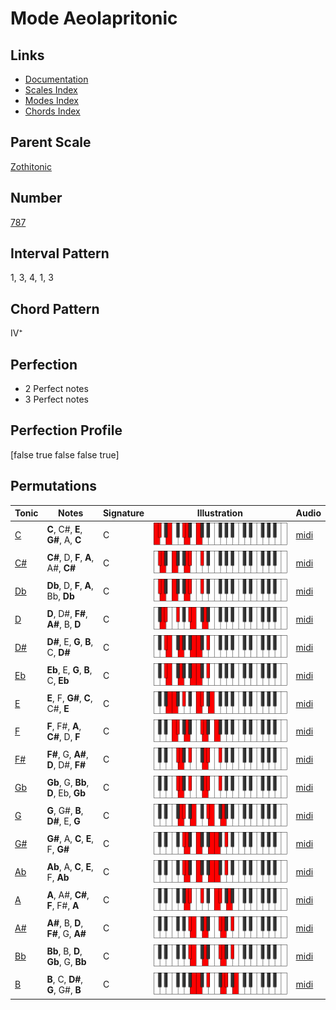 # Mode Aeolapritonic

## Links

- [Documentation](index.md)
- [Scales Index](Scales.md)
- [Modes Index](Modes.md)
- [Chords Index](Chords.md)

## Parent Scale

[Zothitonic](ScaleZothitonic.md)

## Number

[787](https://ianring.com/musictheory/scales/787)

## Interval Pattern

1, 3, 4, 1, 3

## Chord Pattern

IV⁺

## Perfection

- 2 Perfect notes
- 3 Perfect notes

## Perfection Profile

[false true false false true]

## Permutations

| Tonic | Notes | Signature | Illustration | Audio |
|-------|-------|-----------|--------------|-------|
| [C](ModeCNaturalAeolapritonic.md) | **C**, C#, **E**, **G#**, A, **C** | C | ![CNaturalAeolapritonic](ModeCNaturalAeolapritonic.png) | [midi](https://github.com/edipermadi/music/blob/main/docs/ModeCNaturalAeolapritonic.mid?raw=true) |
| [C#](ModeCSharpAeolapritonic.md) | **C#**, D, **F**, **A**, A#, **C#** | C | ![CSharpAeolapritonic](ModeCSharpAeolapritonic.png) | [midi](https://github.com/edipermadi/music/blob/main/docs/ModeCSharpAeolapritonic.mid?raw=true) |
| [Db](ModeDFlatAeolapritonic.md) | **Db**, D, **F**, **A**, Bb, **Db** | C | ![DFlatAeolapritonic](ModeDFlatAeolapritonic.png) | [midi](https://github.com/edipermadi/music/blob/main/docs/ModeDFlatAeolapritonic.mid?raw=true) |
| [D](ModeDNaturalAeolapritonic.md) | **D**, D#, **F#**, **A#**, B, **D** | C | ![DNaturalAeolapritonic](ModeDNaturalAeolapritonic.png) | [midi](https://github.com/edipermadi/music/blob/main/docs/ModeDNaturalAeolapritonic.mid?raw=true) |
| [D#](ModeDSharpAeolapritonic.md) | **D#**, E, **G**, **B**, C, **D#** | C | ![DSharpAeolapritonic](ModeDSharpAeolapritonic.png) | [midi](https://github.com/edipermadi/music/blob/main/docs/ModeDSharpAeolapritonic.mid?raw=true) |
| [Eb](ModeEFlatAeolapritonic.md) | **Eb**, E, **G**, **B**, C, **Eb** | C | ![EFlatAeolapritonic](ModeEFlatAeolapritonic.png) | [midi](https://github.com/edipermadi/music/blob/main/docs/ModeEFlatAeolapritonic.mid?raw=true) |
| [E](ModeENaturalAeolapritonic.md) | **E**, F, **G#**, **C**, C#, **E** | C | ![ENaturalAeolapritonic](ModeENaturalAeolapritonic.png) | [midi](https://github.com/edipermadi/music/blob/main/docs/ModeENaturalAeolapritonic.mid?raw=true) |
| [F](ModeFNaturalAeolapritonic.md) | **F**, F#, **A**, **C#**, D, **F** | C | ![FNaturalAeolapritonic](ModeFNaturalAeolapritonic.png) | [midi](https://github.com/edipermadi/music/blob/main/docs/ModeFNaturalAeolapritonic.mid?raw=true) |
| [F#](ModeFSharpAeolapritonic.md) | **F#**, G, **A#**, **D**, D#, **F#** | C | ![FSharpAeolapritonic](ModeFSharpAeolapritonic.png) | [midi](https://github.com/edipermadi/music/blob/main/docs/ModeFSharpAeolapritonic.mid?raw=true) |
| [Gb](ModeGFlatAeolapritonic.md) | **Gb**, G, **Bb**, **D**, Eb, **Gb** | C | ![GFlatAeolapritonic](ModeGFlatAeolapritonic.png) | [midi](https://github.com/edipermadi/music/blob/main/docs/ModeGFlatAeolapritonic.mid?raw=true) |
| [G](ModeGNaturalAeolapritonic.md) | **G**, G#, **B**, **D#**, E, **G** | C | ![GNaturalAeolapritonic](ModeGNaturalAeolapritonic.png) | [midi](https://github.com/edipermadi/music/blob/main/docs/ModeGNaturalAeolapritonic.mid?raw=true) |
| [G#](ModeGSharpAeolapritonic.md) | **G#**, A, **C**, **E**, F, **G#** | C | ![GSharpAeolapritonic](ModeGSharpAeolapritonic.png) | [midi](https://github.com/edipermadi/music/blob/main/docs/ModeGSharpAeolapritonic.mid?raw=true) |
| [Ab](ModeAFlatAeolapritonic.md) | **Ab**, A, **C**, **E**, F, **Ab** | C | ![AFlatAeolapritonic](ModeAFlatAeolapritonic.png) | [midi](https://github.com/edipermadi/music/blob/main/docs/ModeAFlatAeolapritonic.mid?raw=true) |
| [A](ModeANaturalAeolapritonic.md) | **A**, A#, **C#**, **F**, F#, **A** | C | ![ANaturalAeolapritonic](ModeANaturalAeolapritonic.png) | [midi](https://github.com/edipermadi/music/blob/main/docs/ModeANaturalAeolapritonic.mid?raw=true) |
| [A#](ModeASharpAeolapritonic.md) | **A#**, B, **D**, **F#**, G, **A#** | C | ![ASharpAeolapritonic](ModeASharpAeolapritonic.png) | [midi](https://github.com/edipermadi/music/blob/main/docs/ModeASharpAeolapritonic.mid?raw=true) |
| [Bb](ModeBFlatAeolapritonic.md) | **Bb**, B, **D**, **Gb**, G, **Bb** | C | ![BFlatAeolapritonic](ModeBFlatAeolapritonic.png) | [midi](https://github.com/edipermadi/music/blob/main/docs/ModeBFlatAeolapritonic.mid?raw=true) |
| [B](ModeBNaturalAeolapritonic.md) | **B**, C, **D#**, **G**, G#, **B** | C | ![BNaturalAeolapritonic](ModeBNaturalAeolapritonic.png) | [midi](https://github.com/edipermadi/music/blob/main/docs/ModeBNaturalAeolapritonic.mid?raw=true) |
